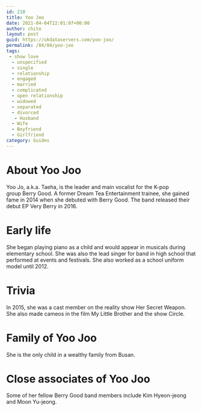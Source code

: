 ```yaml
---
id: 210
title: Yoo Joo
date: 2021-04-04T22:01:07+00:00
author: chito
layout: post
guid: https://ukdataservers.com/yoo-joo/
permalink: /04/04/yoo-joo
tags:
 - show love
  - unspecified
  - single
  - relationship
  - engaged
  - married
  - complicated
  - open relationship
  - widowed
  - separated
  - divorced
   - Husband
  - Wife
  - Boyfriend
  - Girlfriend
category: Guides
---
```




  
  
#  About Yoo Joo
                  
                  
                  
Yoo Jo, a.k.a. Taeha, is the leader and main vocalist for the K-pop group Berry Good. A former Dream Tea Entertainment trainee, she gained fame in 2014 when she debuted with Berry Good. The band released their debut EP Very Berry in 2016. 
                  
                
                
                
# Early life
                  
                  
                  
She began playing piano as a child and would appear in musicals during elementary school. She was also the lead singer for band in high school that performed at events and festivals. She also worked as a school uniform model until 2012. 
                  
                
                
                
# Trivia
                  
                  
                  
In 2015, she was a cast member on the reality show Her Secret Weapon. She also made cameos in the film My Little Brother and the show Circle. 
                  
                
                
                
# Family of Yoo Joo
                  
                  
                  
She is the only child in a wealthy family from Busan. 
                  
                
                
                
# Close associates of Yoo Joo
                  
                  
                  
Some of her fellow Berry Good band members include Kim Hyeon-jeong and Moon Yu-jeong. 
                  
                
              
            
          
          
          
    
    
  
